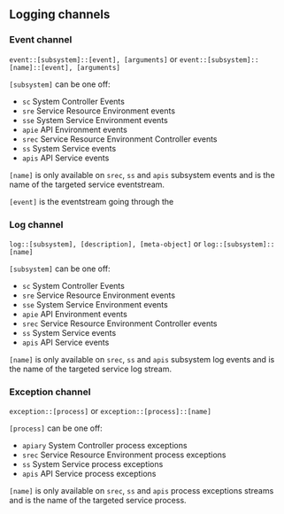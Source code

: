 
## Logging channels


### Event channel

`event::[subsystem]::[event], [arguments]` or
`event::[subsystem]::[name]::[event], [arguments]`

`[subsystem]` can be one off:

 * `sc`        System Controller Events
 * `sre`       Service Resource Environment events
 * `sse`       System Service Environment events
 * `apie`      API Environment events
 * `srec`      Service Resource Environment Controller events
 * `ss`        System Service events
 * `apis`      API Service events
 
`[name]` is only available on `srec`, `ss` and `apis` subsystem events and is the name of the targeted service eventstream.

`[event]` is the eventstream going through the 


### Log channel

`log::[subsystem], [description], [meta-object]` or
`log::[subsystem]::[name]`

`[subsystem]` can be one off:

 * `sc`        System Controller Events
 * `sre`       Service Resource Environment events
 * `sse`       System Service Environment events
 * `apie`      API Environment events
 * `srec`      Service Resource Environment Controller events
 * `ss`        System Service events
 * `apis`      API Service events
 
`[name]` is only available on `srec`, `ss` and `apis` subsystem log events and is the name of the targeted service log stream.


### Exception channel

`exception::[process]` or
`exception::[process]::[name]`

`[process]` can be one off:

 * `apiary`    System Controller process exceptions
 * `srec`      Service Resource Environment process exceptions
 * `ss`        System Service process exceptions
 * `apis`      API Service process exceptions
 
`[name]` is only available on `srec`, `ss` and `apis` process exceptions streams and is the name of the targeted service process.
